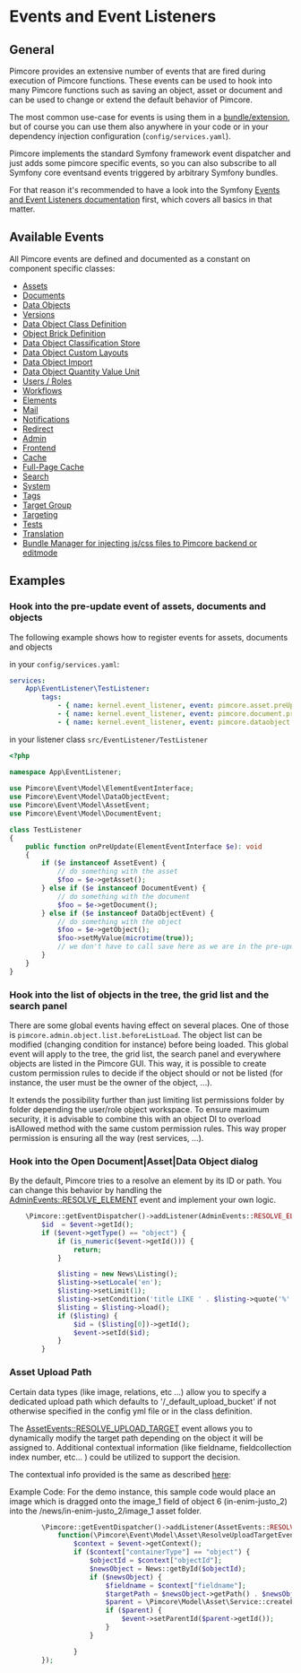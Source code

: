 # Events and Event Listeners

## General

Pimcore provides an extensive number of events that are fired during execution of Pimcore functions. These events can be 
used to hook into many Pimcore functions such as saving an object, asset or document and can be used to change or extend 
the default behavior of Pimcore.

The most common use-case for events is using them in a [bundle/extension](13_Bundle_Developers_Guide/06_Event_Listener_UI.md), but 
of course you can use them also anywhere in your code or in your dependency injection configuration (`config/services.yaml`). 

Pimcore implements the standard Symfony framework event dispatcher and just adds some pimcore specific events, 
so you can also subscribe to all Symfony core eventsand events triggered by arbitrary Symfony bundles. 

For that reason it's recommended to have a look into the Symfony [Events and Event Listeners documentation](https://symfony.com/doc/current/event_dispatcher.html)
first, which covers all basics in that matter. 

## Available Events

All Pimcore events are defined and documented as a constant on component specific classes: 
- [Assets](https://github.com/pimcore/pimcore/blob/11.x/lib/Event/AssetEvents.php)
- [Documents](https://github.com/pimcore/pimcore/blob/11.x/lib/Event/DocumentEvents.php)
- [Data Objects](https://github.com/pimcore/pimcore/blob/11.x/lib/Event/DataObjectEvents.php)
- [Versions](https://github.com/pimcore/pimcore/blob/11.x/lib/Event/VersionEvents.php)
- [Data Object Class Definition](https://github.com/pimcore/pimcore/blob/11.x/lib/Event/DataObjectClassDefinitionEvents.php)
- [Object Brick Definition](https://github.com/pimcore/pimcore/blob/11.x/lib/Event/ObjectbrickDefinitionEvents.php)
- [Data Object Classification Store](https://github.com/pimcore/pimcore/blob/11.x/lib/Event/DataObjectClassificationStoreEvents.php)
- [Data Object Custom Layouts](https://github.com/pimcore/pimcore/blob/11.x/lib/Event/DataObjectCustomLayoutEvents.php)
- [Data Object Import](https://github.com/pimcore/pimcore/blob/11.x/lib/Event/DataObjectImportEvents.php)
- [Data Object Quantity Value Unit](https://github.com/pimcore/pimcore/blob/11.x/lib/Event/DataObjectQuantityValueEvents.php)
- [Users / Roles](https://github.com/pimcore/pimcore/blob/11.x/lib/Event/UserRoleEvents.php)
- [Workflows](https://github.com/pimcore/pimcore/blob/11.x/lib/Event/WorkflowEvents.php)
- [Elements](https://github.com/pimcore/pimcore/blob/11.x/lib/Event/ElementEvents.php)
- [Mail](https://github.com/pimcore/pimcore/blob/11.x/lib/Event/MailEvents.php)
- [Notifications](https://github.com/pimcore/pimcore/blob/11.x/lib/Event/NotificationEvents.php)
- [Redirect](https://github.com/pimcore/pimcore/blob/11.x/lib/Event/RedirectEvents.php)
- [Admin](https://github.com/pimcore/pimcore/blob/11.x/bundles/AdminBundle/Event/AdminEvents.php)
- [Frontend](https://github.com/pimcore/pimcore/blob/11.x/lib/Event/FrontendEvents.php)
- [Cache](https://github.com/pimcore/pimcore/blob/11.x/lib/Event/CoreCacheEvents.php)
- [Full-Page Cache](https://github.com/pimcore/pimcore/blob/11.x/lib/Event/FullPageCacheEvents.php)
- [Search](https://github.com/pimcore/pimcore/blob/11.x/bundles/SimpleBackendSearchBundle/src/Event/SearchBackendEvents.php)
- [System](https://github.com/pimcore/pimcore/blob/11.x/lib/Event/SystemEvents.php)
- [Tags](https://github.com/pimcore/pimcore/blob/11.x/lib/Event/TagEvents.php)
- [Target Group](https://github.com/pimcore/pimcore/blob/11.x/lib/Event/TargetGroupEvents.php)
- [Targeting](https://github.com/pimcore/pimcore/blob/11.x/lib/Event/TargetingEvents.php)
- [Tests](https://github.com/pimcore/pimcore/blob/11.x/lib/Event/TestEvents.php)
- [Translation](https://github.com/pimcore/pimcore/blob/11.x/lib/Event/TranslationEvents.php)
- [Bundle Manager for injecting js/css files to Pimcore backend or editmode](https://github.com/pimcore/pimcore/blob/11.x/bundles/AdminBundle/src/Event/BundleManagerEvents.php)

## Examples

### Hook into the pre-update event of assets, documents and objects
The following example shows how to register events for assets, documents and objects 

in your `config/services.yaml`: 
```yaml
services:
    App\EventListener\TestListener:
        tags:
            - { name: kernel.event_listener, event: pimcore.asset.preUpdate, method: onPreUpdate }
            - { name: kernel.event_listener, event: pimcore.document.preUpdate, method: onPreUpdate }
            - { name: kernel.event_listener, event: pimcore.dataobject.preUpdate, method: onPreUpdate }
```

in your listener class `src/EventListener/TestListener`
```php
<?php

namespace App\EventListener;
  
use Pimcore\Event\Model\ElementEventInterface;
use Pimcore\Event\Model\DataObjectEvent;
use Pimcore\Event\Model\AssetEvent;
use Pimcore\Event\Model\DocumentEvent;

class TestListener
{
    public function onPreUpdate(ElementEventInterface $e): void
    {
        if ($e instanceof AssetEvent) {
            // do something with the asset
            $foo = $e->getAsset(); 
        } else if ($e instanceof DocumentEvent) {
            // do something with the document
            $foo = $e->getDocument(); 
        } else if ($e instanceof DataObjectEvent) {
            // do something with the object
            $foo = $e->getObject(); 
            $foo->setMyValue(microtime(true));
            // we don't have to call save here as we are in the pre-update event anyway ;-) 
        }
    }
}
```

### Hook into the list of objects in the tree, the grid list and the search panel

There are some global events having effect on several places. One of those is `pimcore.admin.object.list.beforeListLoad`.
The object list can be modified (changing condition for instance) before being loaded. This global event will apply to the tree, the grid list, the search panel and everywhere objects are listed in the Pimcore GUI.
This way, it is possible to create custom permission rules to decide if the object should or not be listed (for instance, the user must be the owner of the object, ...).

It extends the possibility further than just limiting list permissions folder by folder depending the user/role object workspace.
To ensure maximum security, it is advisable to combine this with an object DI to overload isAllowed method with the same custom permission rules. This way proper permission is ensuring all the way (rest services, ...).

### Hook into the Open Document|Asset|Data Object dialog

By the default, Pimcore tries to a resolve an element by its ID or path.
You can change this behavior by handling the [AdminEvents::RESOLVE_ELEMENT](https://github.com/pimcore/pimcore/blob/11.x/bundles/AdminBundle/Event/AdminEvents.php) event
and implement your own logic.

```php
    \Pimcore::getEventDispatcher()->addListener(AdminEvents::RESOLVE_ELEMENT, function(ResolveElementEvent $event) {
        $id  = $event->getId();
        if ($event->getType() == "object") {
            if (is_numeric($event->getId())) {
                return;
            }

            $listing = new News\Listing();
            $listing->setLocale('en');
            $listing->setLimit(1);
            $listing->setCondition('title LIKE ' . $listing->quote('%' . $id . '%'));
            $listing = $listing->load();
            if ($listing) {
                $id = ($listing[0])->getId();
                $event->setId($id);
            }
        }               
```

### Asset Upload Path

Certain data types (like image, relations, etc ...) allow you to specify a dedicated upload path which defaults 
to '/_default_upload_bucket' if not otherwise specified in the config yml file or in the class definition.

The [AssetEvents::RESOLVE_UPLOAD_TARGET](https://github.com/pimcore/pimcore/blob/11.x/lib/Event/AssetEvents.php) event
allows you to dynamically modify the target path depending on the object it will be assigned to. 
Additional contextual information (like fieldname, fieldcollection index number, etc... ) could be utilized to
support the decision.

The contextual info provided is the same as described [here](../05_Objects/01_Object_Classes/01_Data_Types/10_Calculated_Value_Type.md):

Example Code: For the demo instance, this sample code would place an image which is dragged onto the image_1 field of object 6 (in-enim-justo_2)
into the /news/in-enim-justo_2/image_1 asset folder.

```php
        \Pimcore::getEventDispatcher()->addListener(AssetEvents::RESOLVE_UPLOAD_TARGET,
            function(\Pimcore\Event\Model\Asset\ResolveUploadTargetEvent $event) {
                $context = $event->getContext();
                if ($context["containerType"] == "object") {
                    $objectId = $context["objectId"];
                    $newsObject = News::getById($objectId);
                    if ($newsObject) {
                        $fieldname = $context["fieldname"];
                        $targetPath = $newsObject->getPath() . $newsObject->getKey() . "/" . $fieldname;
                        $parent = \Pimcore\Model\Asset\Service::createFolderByPath($targetPath);
                        if ($parent) {
                            $event->setParentId($parent->getId());
                        }
                    }

                }
        });
```  

